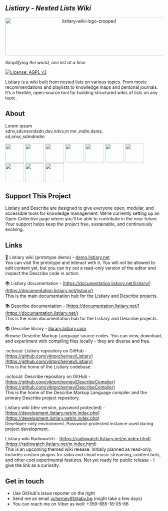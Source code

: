 ## *Listiary - Nested Lists Wiki*  

<p align="center">
<img width="520" height="120" alt="listiary-wiki-logo-cropped" src="https://github.com/user-attachments/assets/02d3faff-e4cf-49f8-a771-c7b8fbb483e0" />
</p>

_Simplifying the world, one list at a time_
<!-- World simplified, one list at a time -->
<!-- Listiary - see complexity surmised -->
<!-- Listiary - the world in simple terms -->

[![License: AGPL v3](https://img.shields.io/badge/License-AGPL_v3-blue.svg)](https://www.gnu.org/licenses/agpl-3.0)

Listiary is a wiki built from nested lists on various topics. From movie recommendations and playlists to knowledge maps and personal journals.
It’s a flexible, open-source tool for building structured wikis of lists on any topic.

## About  
Lorem ipsum  
sdnv,sdvnsvndsdn,dsv,ndvs,m mn ,mdm,dsms,  
sd,nnsc,sdmdmdm  

<a href="[https://github.com/user-attachments/assets/a1555953-4010-4d41-aab0-4e80f0c737e2](https://github.com/user-attachments/assets/a1555953-4010-4d41-aab0-4e80f0c737e2)"><img src="https://github.com/user-attachments/assets/a1555953-4010-4d41-aab0-4e80f0c737e2" width="60"/></a>
<a href="[https://github.com/user-attachments/assets/13908d39-3def-49ef-a893-e5d310d2a5b9](https://github.com/user-attachments/assets/13908d39-3def-49ef-a893-e5d310d2a5b9)"><img src="https://github.com/user-attachments/assets/13908d39-3def-49ef-a893-e5d310d2a5b9" width="60"/></a>
<a href="[https://github.com/user-attachments/assets/218305b8-36f5-4a14-915c-445759478afa](https://github.com/user-attachments/assets/218305b8-36f5-4a14-915c-445759478afa)"><img src="https://github.com/user-attachments/assets/218305b8-36f5-4a14-915c-445759478afa" width="60"/></a>
<a href="[https://github.com/user-attachments/assets/472ebac0-1ba7-4c56-82c1-8ec48c18b89b](https://github.com/user-attachments/assets/472ebac0-1ba7-4c56-82c1-8ec48c18b89b)"><img src="https://github.com/user-attachments/assets/472ebac0-1ba7-4c56-82c1-8ec48c18b89b" width="60"/></a>
<a href="[https://github.com/user-attachments/assets/fc0d8668-cbf1-43ff-9a2d-3aacfe7bb921](https://github.com/user-attachments/assets/fc0d8668-cbf1-43ff-9a2d-3aacfe7bb921)"><img src="https://github.com/user-attachments/assets/fc0d8668-cbf1-43ff-9a2d-3aacfe7bb921" width="60"/></a>
<a href="[https://github.com/user-attachments/assets/77acaf41-7377-4043-a139-760938cb4d1d](https://github.com/user-attachments/assets/77acaf41-7377-4043-a139-760938cb4d1d)"><img src="https://github.com/user-attachments/assets/77acaf41-7377-4043-a139-760938cb4d1d" width="60"/></a>
<a href="[https://github.com/user-attachments/assets/aa3815bd-f688-4092-8a38-3a55e26fbba0](https://github.com/user-attachments/assets/aa3815bd-f688-4092-8a38-3a55e26fbba0)"><img src="https://github.com/user-attachments/assets/aa3815bd-f688-4092-8a38-3a55e26fbba0" width="60"/></a>
<a href="[https://github.com/user-attachments/assets/8a872a5e-cd2f-4784-b2a4-6f1f60700c9b](https://github.com/user-attachments/assets/8a872a5e-cd2f-4784-b2a4-6f1f60700c9b)"><img src="https://github.com/user-attachments/assets/8a872a5e-cd2f-4784-b2a4-6f1f60700c9b" width="60"/></a>
<a href="[https://github.com/user-attachments/assets/9a88d5a0-031c-400c-a38b-7bb4686c0b4b](https://github.com/user-attachments/assets/9a88d5a0-031c-400c-a38b-7bb4686c0b4b)"><img src="https://github.com/user-attachments/assets/9a88d5a0-031c-400c-a38b-7bb4686c0b4b" width="60"/></a>
<a href="[https://github.com/user-attachments/assets/36dd6632-b50c-435c-959a-cd011f46a8c7](https://github.com/user-attachments/assets/36dd6632-b50c-435c-959a-cd011f46a8c7)"><img src="https://github.com/user-attachments/assets/36dd6632-b50c-435c-959a-cd011f46a8c7" width="60"/></a>

## Support This Project  
Listiary and Describe are designed to give everyone open, modular, and accessible tools for knowledge management. We’re currently setting up an Open Collective page where you’ll be able to contribute in the near future. Your support helps keep the project free, sustainable, and continuously evolving.

## Links  
🧭 Listiary wiki (prototype demo) - [demo.listiary.net](https://demo.listiary.net/m.index.php)  
You can visit the prototype and interact with it. You will not be allowed to edit content yet, but you can try out a read-only version of the editor and inspect the Describe code in action.

📚 Listiary documentation - [https://documentation.listiary.net/listiary/](https://documentation.listiary.net/listiary/)  
This is the main documentation hub for the Listiary and Describe projects.

📚 Describe documentation - [https://documentation.listiary.net/](https://documentation.listiary.net/)  
This is the main documentation hub for the Listiary and Describe projects.

📚 Describe library - [library.listiary.com](https://library.listiary.com/)  
Browse Describe Markup Language source codes. You can view, download, and experiment with compiling files locally - they are diverse and free.

:octocat: Listiary repository on GitHub - [https://github.com/viktorchernev/Listiary](https://github.com/viktorchernev/Listiary)  
This is the home of the Listiary codebase.

:octocat: Describe repository on GitHub - [https://github.com/viktorchernev/DescribeCompiler](https://github.com/viktorchernev/DescribeCompiler)  
This is the home of the Describe Markup Language compiler and the primary Describe project repository.

Listiary wiki (dev version, password protected) - [https://development.listiary.net/m.index.php](https://development.listiary.net/m.index.php)  
Developer-only environment. Password-protected instance used during project development.

Listiary wiki Radiowatch - [https://radiowatch.listiary.net/m.index.html](https://radiowatch.listiary.net/m.index.html)  
This is an upcoming themed wiki release. Initially planned as read-only. Includes custom plugins for radio and cloud music streaming, content bots, and other cool experimental features. Not yet ready for public release - I give the link as a curiosity.


## Get in touch  
- Use GitHub's issue reporter on the right
- Send me an email vchernev91@abv.bg (might take a few days)
- You can reach me on Viber as well: +359-885-18-05-86
